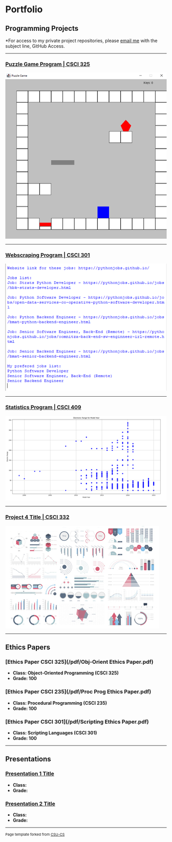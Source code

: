 Portfolio
=========

Programming Projects
--------------------

*For access to my private project repositories, please [email me](mailto:example@csustudent.net?subject=GitHub%20Access) with the subject line, GitHub Access.

---
### [Puzzle Game Program | CSCI 325](project1)

![Project 1 Thumbnail Name](images/puzzle_game_start.png)

---
### [Webscraping Program | CSCI 301](project2)

![Project 2 Thumbnail Name](images/webscraping_icon.png)

---
### [Statistics Program | CSCI 409](project3)

![Project 3 Thumbnail Name](images/first_image.png)

---
### [Project 4 Title | CSCI 332](project4)

![Project 4 Thumbnail Name](images/dummy_thumbnail.jpg)

---

Ethics Papers
-------------

### [Ethics Paper CSCI 325](/pdf/Obj-Orient Ethics Paper.pdf)

-   **Class: Object-Oriented Programming (CSCI 325)**  
-   **Grade: 100**

### [Ethics Paper CSCI 235](/pdf/Proc Prog Ethics Paper.pdf)

-   **Class: Procedural Programming (CSCI 235)** 
-   **Grade: 100**

### [Ethics Paper CSCI 301](/pdf/Scripting Ethics Paper.pdf)

-   **Class: Scripting Languages (CSCI 301)** 
-   **Grade: 100**

---

Presentations
-------------

### [Presentation 1 Title](/pdf/sample_presentation.pdf)

- **Class:** 
- **Grade:**


### [Presentation 2 Title](/pdf/sample_presentation.pdf)

- **Class:** 
- **Grade:**

---

<p style="font-size:11px">Page template forked from <a href="https://github.com/csu-cs/csci-portfolio">CSU-CS</a></p>
<!-- Remove above link if you don't want to attributive -->

